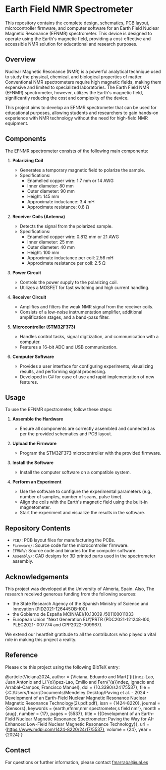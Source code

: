 # Earth Field NMR Spectrometer

This repository contains the complete design, schematics, PCB layout, microcontroller firmware, and computer software for an Earth Field Nuclear Magnetic Resonance (EFNMR) spectrometer. This device is designed to operate using the Earth's magnetic field, providing a cost-effective and accessible NMR solution for educational and research purposes.

## Overview

Nuclear Magnetic Resonance (NMR) is a powerful analytical technique used to study the physical, chemical, and biological properties of matter. Conventional NMR spectrometers require high magnetic fields, making them expensive and limited to specialized laboratories. The Earth Field NMR (EFNMR) spectrometer, however, utilizes the Earth's magnetic field, significantly reducing the cost and complexity of the device.

This project aims to develop an EFNMR spectrometer that can be used for educational purposes, allowing students and researchers to gain hands-on experience with NMR technology without the need for high-field NMR equipment.

## Components

The EFNMR spectrometer consists of the following main components:

1. **Polarizing Coil**
   - Generates a temporary magnetic field to polarize the sample.
   - Specifications:
     - Enamelled copper wire: 1.7 mm or 14 AWG
     - Inner diameter: 80 mm
     - Outer diameter: 90 mm
     - Height: 145 mm
     - Approximate inductance: 3.4 mH
     - Approximate resistance: 0.8 Ω

2. **Receiver Coils (Antenna)**
   - Detects the signal from the polarized sample.
   - Specifications:
     - Enamelled copper wire: 0.812 mm or 21 AWG
     - Inner diameter: 25 mm
     - Outer diameter: 40 mm
     - Height: 100 mm
     - Approximate inductance per coil: 2.56 mH
     - Approximate resistance per coil: 2.5 Ω

3. **Power Circuit**
   - Controls the power supply to the polarizing coil.
   - Utilizes a MOSFET for fast switching and high current handling.

4. **Receiver Circuit**
   - Amplifies and filters the weak NMR signal from the receiver coils.
   - Consists of a low-noise instrumentation amplifier, additional amplification stages, and a band-pass filter.

5. **Microcontroller (STM32F373)**
   - Handles control tasks, signal digitization, and communication with a computer.
   - Features a 16-bit ADC and USB communication.

6. **Computer Software**
   - Provides a user interface for configuring experiments, visualizing results, and performing signal processing.
   - Developed in C# for ease of use and rapid implementation of new features.

## Usage

To use the EFNMR spectrometer, follow these steps:

1. **Assemble the Hardware**
   - Ensure all components are correctly assembled and connected as per the provided schematics and PCB layout.

2. **Upload the Firmware**
   - Program the STM32F373 microcontroller with the provided firmware.

3. **Install the Software**
   - Install the computer software on a compatible system.

4. **Perform an Experiment**
   - Use the software to configure the experimental parameters (e.g., number of samples, number of scans, pulse time).
   - Align the coils with the Earth's magnetic field using the built-in magnetometer.
   - Start the experiment and visualize the results in the software.

## Repository Contents

- `PCB/`: PCB layout files for manufacturing the PCBs.
- `Firmware/`: Source code for the microcontroller firmware.
- `EFMNR/`: Source code and binaries for the computer software.
- `Assembly/`: CAD designs for 3D printed parts used in the spectrometer assembly.

## Acknowledgements

This project was developed at the University of Almeria, Spain. Also, The research received generous funding from the following sources:
- the State Research Agency of the Spanish Ministry of Science and Innovation (PID2021-126445OB-I00)
- the Gobierno de España MCIN/AEI/10.13039 /501100011033
- European Union “Next Generation EU”/PRTR (PDC2021-121248-I00, PLEC2021- 007774 and CPP2022-009967).

We extend our heartfelt gratitude to all the contributors who played a vital role in making this project a reality.

## Reference

Please cite this project using the following BibTeX entry:

@article{Viciana2024,
author = {Viciana, Eduardo and Mart{\'{i}}nez-Lao, Juan Antonio and L{\'{o}}pez-Lao, Emilio and Fern{\'{a}}ndez, Ignacio and Arrabal-Campos, Francisco Manuel},
doi = {10.3390/s24175537},
file = {:C\:/Users/fmarr/Documents/Mendeley Desktop/Paving et al. - 2024 - Development of an Earth-Field Nuclear Magnetic Resonance Nuclear Magnetic Resonance Technology(2).pdf:pdf},
issn = {1424-8220},
journal = {Sensors},
keywords = {earth,efnmr,nmr spectrometer,s field nmr},
month = {aug},
number = {17},
pages = {5537},
title = {{Development of an Earth-Field Nuclear Magnetic Resonance Spectrometer: Paving the Way for AI-Enhanced Low-Field Nuclear Magnetic Resonance Technology}},
url = {https://www.mdpi.com/1424-8220/24/17/5537},
volume = {24},
year = {2024}
}


## Contact

For questions or further information, please contact fmarrabal@ual.es
